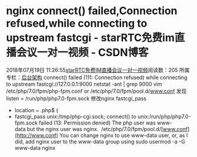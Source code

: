# nginx connect() failed,Connection refused,while connecting to upstream fastcgi - starRTC免费im直播会议一对一视频 - CSDN博客
2018年07月19日 11:26:55[starRTC免费IM直播会议一对一视频](https://me.csdn.net/elesos)阅读数：205
所属专栏：[后台架构](https://blog.csdn.net/column/details/31054.html)
connect() failed (111: Connection refused) while connecting to upstream fastcgi://127.0.0.1:9000
netstat -ant | grep 9000
vim /etc/php/7.0/fpm/php-fpm.conf
or /etc/php/7.0/fpm/pool.d/www.conf
发现 listen = /run/php/php7.0-fpm.sock
修改nginx fastcgi_pass
- location ~ \.php$ {
- fastcgi_pass unix:/tmp/php-cgi.sock;
connect() to unix:/run/php/php7.0-fpm.sock failed (13: Permission denied)
The php user was www-data but the nginx user was nginx.
 /etc/php/7.0/fpm/pool.d/[www.conf](http://www.conf)
You can change nginx to use www-data user,
or, as I did, add nginx user to the www-data group using sudo usermod -a -G www-data nginx

